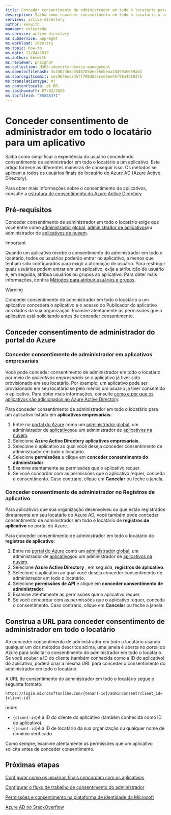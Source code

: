 ```yaml
---
title: Conceder consentimento de administrador em todo o locatário para um aplicativo-Azure AD
description: Saiba como conceder consentimento em todo o locatário a um aplicativo para que os usuários finais não sejam solicitados a fornecer consentimento ao entrar em um aplicativo.
services: active-directory
author: kenwith
manager: celestedg
ms.service: active-directory
ms.subservice: app-mgmt
ms.workload: identity
ms.topic: how-to
ms.date: 11/04/2019
ms.author: kenwith
ms.reviewer: phsignor
ms.collection: M365-identity-device-management
ms.openlocfilehash: 3c24023bdd3540785dec58ebeaa14d99ab659ab1
ms.sourcegitcommit: cec9676ec235ff798d2a5cad6ee45f98a421837b
ms.translationtype: MT
ms.contentlocale: pt-BR
ms.lasthandoff: 07/02/2020
ms.locfileid: "85848371"
---
```

# <a name="grant-tenant-wide-admin-consent-to-an-application"></a>Conceder consentimento de administrador em todo o locatário para um aplicativo

Saiba como simplificar a experiência do usuário concedendo consentimento de administrador em todo o locatário a um aplicativo. Este artigo fornece as diferentes maneiras de conseguir isso. Os métodos se aplicam a todos os usuários finais do locatário do Azure AD (Azure Active Directory).

Para obter mais informações sobre o consentimento de aplicativos, consulte a [estrutura de consentimento do Azure Active Directory](../develop/consent-framework.md).

## <a name="prerequisites"></a>Pré-requisitos

Conceder consentimento de administrador em todo o locatário exige que você entre como [administrador global](../users-groups-roles/directory-assign-admin-roles.md#global-administrator--company-administrator), [administrador de aplicativos](../users-groups-roles/directory-assign-admin-roles.md#application-administrator)ou administrador de [aplicativos de nuvem](../users-groups-roles/directory-assign-admin-roles.md#cloud-application-administrator).

> [!IMPORTANT]
> Quando um aplicativo recebe o consentimento do administrador em todo o locatário, todos os usuários poderão entrar no aplicativo, a menos que tenham sido configurados para exigir a atribuição de usuário. Para restringir quais usuários podem entrar em um aplicativo, exija a atribuição de usuário e, em seguida, atribua usuários ou grupos ao aplicativo. Para obter mais informações, confira [Métodos para atribuir usuários e grupos](methods-for-assigning-users-and-groups.md).

> [!WARNING]
> Conceder consentimento de administrador em todo o locatário a um aplicativo concederá o aplicativo e o acesso do Publicador do aplicativo aos dados da sua organização. Examine atentamente as permissões que o aplicativo está solicitando antes de conceder consentimento.

## <a name="grant-admin-consent-from-the-azure-portal"></a>Conceder consentimento de administrador do portal do Azure

### <a name="grant-admin-consent-in-enterprise-apps"></a>Conceder consentimento de administrador em aplicativos empresariais

Você pode conceder consentimento de administrador em todo o locatário por meio de *aplicativos empresariais* se o aplicativo já tiver sido provisionado em seu locatário. Por exemplo, um aplicativo pode ser provisionado em seu locatário se pelo menos um usuário já tiver consentido o aplicativo. Para obter mais informações, consulte [como e por que os aplicativos são adicionados ao Azure Active Directory](../develop/active-directory-how-applications-are-added.md).

Para conceder consentimento de administrador em todo o locatário para um aplicativo listado em **aplicativos empresariais**:

1. Entre no [portal do Azure](https://portal.azure.com) como um [administrador global](../users-groups-roles/directory-assign-admin-roles.md#global-administrator--company-administrator), um administrador de [aplicativos](../users-groups-roles/directory-assign-admin-roles.md#application-administrator)ou um administrador de [aplicativos na nuvem](../users-groups-roles/directory-assign-admin-roles.md#cloud-application-administrator).
2. Selecione **Azure Active Directory** **aplicativos empresariais**.
3. Selecione o aplicativo ao qual você deseja conceder consentimento de administrador em todo o locatário.
4. Selecione **permissões** e clique em **conceder consentimento do administrador**.
5. Examine atentamente as permissões que o aplicativo requer.
6. Se você concordar com as permissões que o aplicativo requer, conceda o consentimento. Caso contrário, clique em **Cancelar** ou feche a janela.

### <a name="grant-admin-consent-in-app-registrations"></a>Conceder consentimento de administrador no Registros de aplicativo

Para aplicativos que sua organização desenvolveu ou que estão registrados diretamente em seu locatário do Azure AD, você também pode conceder consentimento de administrador em todo o locatário de **registros de aplicativo** no portal do Azure.

Para conceder consentimento de administrador em todo o locatário do **registros de aplicativo**:

1. Entre no [portal do Azure](https://portal.azure.com) como um [administrador global](../users-groups-roles/directory-assign-admin-roles.md#global-administrator--company-administrator), um administrador de [aplicativos](../users-groups-roles/directory-assign-admin-roles.md#application-administrator)ou um administrador de [aplicativos na nuvem](../users-groups-roles/directory-assign-admin-roles.md#cloud-application-administrator).
2. Selecione **Azure Active Directory** , em seguida, **registros de aplicativo**.
3. Selecione o aplicativo ao qual você deseja conceder consentimento de administrador em todo o locatário.
4. Selecione **permissões de API** e clique em **conceder consentimento de administrador**.
5. Examine atentamente as permissões que o aplicativo requer.
6. Se você concordar com as permissões que o aplicativo requer, conceda o consentimento. Caso contrário, clique em **Cancelar** ou feche a janela.

## <a name="construct-the-url-for-granting-tenant-wide-admin-consent"></a>Construa a URL para conceder consentimento de administrador em todo o locatário

Ao conceder consentimento de administrador em todo o locatário usando qualquer um dos métodos descritos acima, uma janela é aberta no portal do Azure para solicitar o consentimento do administrador em todo o locatário. Se você souber a ID do cliente (também conhecida como a ID do aplicativo) do aplicativo, poderá criar a mesma URL para conceder o consentimento do administrador em todo o locatário.

A URL de consentimento do administrador em todo o locatário segue o seguinte formato:

```http
https://login.microsoftonline.com/{tenant-id}/adminconsent?client_id={client-id}
```

onde:

* `{client-id}`é a ID do cliente do aplicativo (também conhecida como ID do aplicativo).
* `{tenant-id}`é a ID de locatário da sua organização ou qualquer nome de domínio verificado.

Como sempre, examine atentamente as permissões que um aplicativo solicita antes de conceder consentimento.

## <a name="next-steps"></a>Próximas etapas

[Configurar como os usuários finais concordam com os aplicativos](configure-user-consent.md)

[Configurar o fluxo de trabalho de consentimento do administrador](configure-admin-consent-workflow.md)

[Permissões e consentimento na plataforma de identidade da Microsoft](../develop/active-directory-v2-scopes.md)

[Azure AD no StackOverflow](https://stackoverflow.com/questions/tagged/azure-active-directory)
